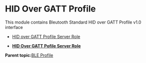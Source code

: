 # HID Over GATT Profile

This module contains Bleutooth Standard HID over GATT Profile v1.0 interface

-   [HID over GATT Profile Server Role](GUID-BF863523-4068-4E2B-8E14-B3FD983180C9.md)

-   **[HID Over GATT Pofile Server Role](GUID-BF863523-4068-4E2B-8E14-B3FD983180C9.md)**  


**Parent topic:**[BLE Profile](GUID-0C50046A-98EA-4DA8-9171-8A060D2F890B.md)

